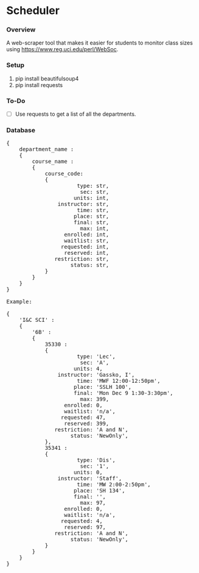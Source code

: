 # Scheduler

### Overview
A web-scraper tool that makes it easier for students to monitor class sizes using https://www.reg.uci.edu/perl/WebSoc.

### Setup
1. pip install beautifulsoup4
2. pip install requests

### To-Do
- [ ] Use requests to get a list of all the departments.

### Database
<pre>
{
    department_name : 
    {
        course_name : 
        {
            course_code: 
            {
                      type: str,
                       sec: str,
                     units: int,
                instructor: str,
                      time: str,
                     place: str,
                     final: str,
                       max: int,
                  enrolled: int,
                  waitlist: str,
                 requested: int,
                  reserved: int,
               restriction: str,
                    status: str,
            }
        }
    }
}

Example:

{
    'I&C SCI' : 
    {
        '6B' : 
        {
            35330 : 
            {
                      type: 'Lec',
                       sec: 'A',
                     units: 4,
                instructor: 'Gassko, I',
                      time: 'MWF 12:00-12:50pm',
                     place: 'SSLH 100',
                     final: 'Mon Dec 9 1:30-3:30pm',
                       max: 399,
                  enrolled: 0,
                  waitlist: 'n/a',
                 requested: 47,
                  reserved: 399,
               restriction: 'A and N',
                    status: 'NewOnly',
            },
            35341 : 
            {
                      type: 'Dis',
                       sec: '1',
                     units: 0,
                instructor: 'Staff',
                      time: 'MW 2:00-2:50pm',
                     place: 'SH 134',
                     final: '',
                       max: 97,
                  enrolled: 0,
                  waitlist: 'n/a',
                 requested: 4,
                  reserved: 97,
               restriction: 'A and N',
                    status: 'NewOnly',
            }
        }
    }
}
</pre>

